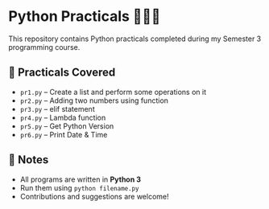 # Python Practicals 👨‍💻🐍

This repository contains Python practicals completed during my Semester 3 programming course.

## 🧪 Practicals Covered

- `pr1.py` – Create a list and perform some operations on it
- `pr2.py` – Adding two numbers using function
- `pr3.py` – elif statement
- `pr4.py` – Lambda function
- `pr5.py` – Get Python Version
- `pr6.py` – Print Date & Time

## 📝 Notes

- All programs are written in **Python 3**
- Run them using `python filename.py`
- Contributions and suggestions are welcome!
